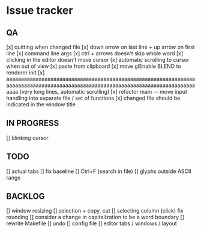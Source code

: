 # Issue tracker

## QA
[x] quitting when changed file
[x] down arrow on last line + up arrow on first line
[x] command line args
[x] ctrl + arrows doesn't skip whole word
[x] clicking in the editor doesn't move cursor
[x] automatic scrolling to cursor when out of view
[x] paste from clipboard
[x] move glEnable BLEND to renderer init
[x] aaaaaaaaaaaaaaaaaaaaaaaaaaaaaaaaaaaaaaaaaaaaaaaaaaaaaaaaaaaaaaaaaaaaaaaaaaaaaaaaaaaaaaaaaaaaaaaaaaaaaaaaaaaaaaaaaaaaaaaaaaaaaaaaaaaa (very long lines, automatic scrolling)
[x] refactor main -- move input handling into separate file / set of functions
[x] changed file should be indicated in the window title

## IN PROGRESS
[] blinking cursor

## TODO
[] actual tabs
[] fix baseline
[] Ctrl+F (search in file)
[] glyphs outside ASCII range

## BACKLOG
[] window resizing
[] selection + copy, cut
[] selecting column (click) fix rounding
[] consider a change in capitalization to be a word boundary
[] rewrite Makefile
[] undo
[] config file
[] editor tabs / windows / layout
